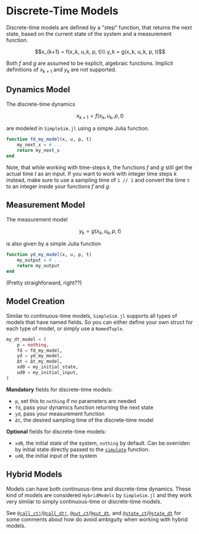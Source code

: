 # Discrete-Time Models

Discrete-time models are defined by a "step" function, that returns the next state, based on the current state of the system and a measurement function.

```math
x_{k+1} = f(x_k, u_k, p, t)\\
y_k = g(x_k, u_k, p, t)
```

Both $f$ and $g$ are assumed to be explicit, algebraic functions. Implicit definitions of $x_{k+1}$ and $y_k$ are not supported.

## Dynamics Model

The discrete-time dynamics

```math
x_{k+1} = f(x_k, u_k, p, t)
```

are modeled in `SimpleSim.jl` using a simple Julia function.

```julia
function fd_my_model(x, u, p, t)
    my_next_x = # ...
    return my_next_x
end
```

Note, that while working with time-steps $k$, the functions $f$ and $g$ still get the actual time $t$ as an input. If you want to work with integer time steps $k$ instead, make sure to use a sampling time of `1 // 1` and convert the time `t` to an integer inside your functions $f$ and $g$.

## Measurement Model

The measurement model

```math
y_k = g(x_k, u_k, p, t)
```

is also given by a simple Julia function

```julia
function yd_my_model(x, u, p, t)
    my_output = # ...
    return my_output
end
```

(Pretty straighforward, right??)

## Model Creation

Similar to continuous-time models, `SimpleSim.jl` supports all types of models that have named fields. So you can either define your own struct for each type of model, or simply use a `NamedTuple`.

```julia
my_dt_model = (
    p = nothing,
    fd = fd_my_model,
    yd = yd_my_model,
    Δt = Δt_my_model,
    xd0 = my_initial_state,
    ud0 = my_initial_input,
)
```

__Mandatory__ fields for discrete-time models:

* `p`, set this to `nothing` if no parameters are needed
* `fd`, pass your dynamics function returning the next state
* `yd`, pass your measurement function
* `Δt`, the desired sampling time of the discrete-time model

__Optional__ fields for discrete-time models:

* `xd0`, the initial state of the system, `nothing` by default. Can be overriden by initial state directly passed to the [`simulate`](@ref) function.
* `ud0`, the initial input of the system

## Hybrid Models

Models can have both continuous-time and discrete-time dynamics. These kind of models are considered `HybridModels` by `SimpleSim.jl` and they work very similar to simply continuous-time or discrete-time models.

See [`@call_ct!`](@ref)/[`@call_dt!`](@ref), [`@out_ct`](@ref)/[`@out_dt`](@ref), and [`@state_ct`](@ref)/[`@state_dt`](@ref) for some comments about how do avoid ambiguity when working with hybrid models.
